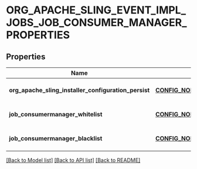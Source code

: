 # ORG_APACHE_SLING_EVENT_IMPL_JOBS_JOB_CONSUMER_MANAGER_PROPERTIES

## Properties
Name | Type | Description | Notes
------------ | ------------- | ------------- | -------------
**org_apache_sling_installer_configuration_persist** | [**CONFIG_NODE_PROPERTY_BOOLEAN**](configNodePropertyBoolean.md) |  | [optional] [default to null]
**job_consumermanager_whitelist** | [**CONFIG_NODE_PROPERTY_ARRAY**](configNodePropertyArray.md) |  | [optional] [default to null]
**job_consumermanager_blacklist** | [**CONFIG_NODE_PROPERTY_ARRAY**](configNodePropertyArray.md) |  | [optional] [default to null]

[[Back to Model list]](../README.md#documentation-for-models) [[Back to API list]](../README.md#documentation-for-api-endpoints) [[Back to README]](../README.md)


